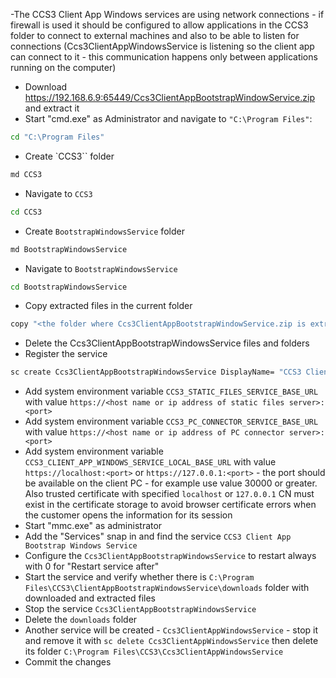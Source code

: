 ﻿-The CCS3 Client App Windows services are using network connections - if firewall is used it should be configured to allow applications in the CCS3 folder to connect to external machines and also to be able to listen for connections (Ccs3ClientAppWindowsService is listening so the client app can connect to it - this communication happens only between applications running on the computer)
- Download https://192.168.6.9:65449/Ccs3ClientAppBootstrapWindowService.zip and extract it
- Start "cmd.exe" as Administrator and navigate to `"C:\Program Files"`:
```bash
cd "C:\Program Files"
```
- Create `CCS3`` folder
```bash
md CCS3
```
- Navigate to `CCS3`
```bash
cd CCS3
```
- Create `BootstrapWindowsService` folder
```bash
md BootstrapWindowsService
```
- Navigate to `BootstrapWindowsService`
```bash
cd BootstrapWindowsService
```
- Copy extracted files in the current folder
```bash
copy "<the folder where Ccs3ClientAppBootstrapWindowService.zip is extracted>\*.*" .
```
- Delete the Ccs3ClientAppBootstrapWindowsService files and folders
- Register the service
```bash
sc create Ccs3ClientAppBootstrapWindowsService DisplayName= "CCS3 Client App Bootstrap Windows Service" start= auto obj= LocalSystem binpath= "C:\Program Files\CCS3\ClientAppBootstrapWindowsService\Ccs3ClientAppBootstrapWindowsService.exe"
```
- Add system environment variable `CCS3_STATIC_FILES_SERVICE_BASE_URL` with value `https://<host name or ip address of static files server>:<port>`
- Add system environment variable `CCS3_PC_CONNECTOR_SERVICE_BASE_URL` with value `https://<host name or ip address of PC connector server>:<port>`
- Add system environment variable `CCS3_CLIENT_APP_WINDOWS_SERVICE_LOCAL_BASE_URL` with value `https://localhost:<port>` or `https://127.0.0.1:<port>` - the port should be available on the client PC - for example use value 30000 or greater. Also trusted certificate with specified `localhost` or `127.0.0.1` CN must exist in the certificate storage to avoid browser certificate errors when the customer opens the information for its session
- Start "mmc.exe" as administrator
- Add the "Services" snap in and find the service `CCS3 Client App Bootstrap Windows Service`
- Configure the `Ccs3ClientAppBootstrapWindowsService` to restart always with 0 for "Restart service after"
- Start the service and verify whether there is `C:\Program Files\CCS3\ClientAppBootstrapWindowsService\downloads` folder with downloaded and extracted files
- Stop the service `Ccs3ClientAppBootstrapWindowsService`
- Delete the `downloads` folder
- Another service will be created - `Ccs3ClientAppWindowsService` - stop it and remove it with `sc delete Ccs3ClientAppWindowsService` then delete its folder `C:\Program Files\CCS3\Ccs3ClientAppWindowsService`
- Commit the changes